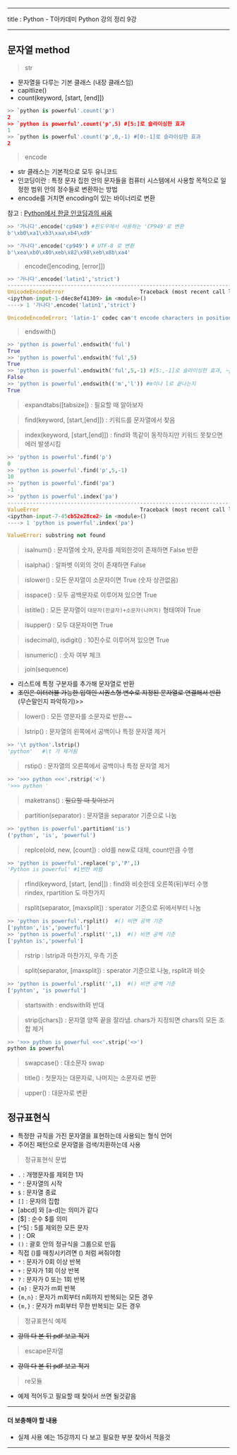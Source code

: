 
***
title : Python -  T아카데미 Python 강의 정리 9강
***

## 문자열 method

> str

- 문자열을 다루는 기본 클래스 (내장 클래스임)  
- capitlize()
- count(keyword, [start, [end]])  

```python
>> `python is powerful'.count('p')
2
>> `python is powerful'.count('p',5) #[5:]로 슬라이싱한 효과
1
>> `python is powerful'.count('p',0,-1) #[0:-1]로 슬라이싱한 효과
2
```

> encode  

- str 클래스는 기본적으로 모두 유니코드
- 인코딩이란 : 특정 문자 집한 안의 문자들을 컴퓨터 시스템에서 사용할 목적으로 일정한 범위 안의 정수들로 변환하는 방법
- encode를 거치면 encoding이 있는 바이너리로 변환  

참고 : [Python에서 한글 인코딩과의 싸움](http://ifyourfriendishacker.tistory.com/5)

```python
>> '가나다'.encode('cp949') #윈도우에서 사용하는 'CP949'로 변환
b'\xb0\xa1\xb3\xaa\xb4\xd9'

>> '가나다'.encode('cp949') # UTF-8 로 변환
b'\xea\xb0\x80\xeb\x82\x98\xeb\x8b\xa4'
```

> encode([encoding, [error]])

```python
>> '가나다'.encode('latin1','strict')
---------------------------------------------------------------------------
UnicodeEncodeError                        Traceback (most recent call last)
<ipython-input-1-d4ec8ef41309> in <module>()
----> 1 '가나다'.encode('latin1','strict')

UnicodeEncodeError: 'latin-1' codec can't encode characters in position 0-2: ordinal not in range(256)
```

> endswith()  

```python
>> 'python is powerful'.endswith('ful')
True
>> 'python is powerful'.endswith('ful',5)
True
>> 'python is powerful'.endswith('ful',5,-1) #[5:,-1]로 슬라이싱한 효과, ~powerfu 에서 잘림
False
>> 'python is powerful'.endswith(('m','l')) #m이나 l로 끝나는지
True
```

> expandtabs([tabsize]) : 필요할 때 알아보자

> find(keyword, [start,[end]]) : 키워드를 문자열에서 찾음

> index(keyword, [start,[end]]) : find와 똑같이 동작하지만 키워드 못찾으면 에러 발생시킴

```python
>> 'python is powerful'.find('p')
0
>> 'python is powerful'.find('p',5,-1)
10
>> 'python is powerful'.find('pa')
-1
>> 'python is powerful'.index('pa')
---------------------------------------------------------------------------
ValueError                                Traceback (most recent call last)
<ipython-input-7-45cb52e28ce2> in <module>()
----> 1 'python is powerful'.index('pa')

ValueError: substring not found
```

> isalnum() : 문자열에 숫자, 문자를 제외한것이 존재하면 False 반환

> isalpha() : 알파벳 이외의 것이 존재하면 False

> islower() : 모든 문자열이 소문자이면 True (숫자 상관없음)

> isspace() : 모두 공백문자로 이루어져 있으면 True

> istitle() : 모든 문자열이 `대문자(한글자)+소문자(나머지)` 형태여야 True

> isupper() : 모두 대문자이면 True

> isdecimal(), isdigit() : 10진수로 이루어져 있으면 True

> isnumeric() : 숫자 여부 체크

> join(sequence)  
- 리스트에 특정 구분자를 추가해 문자열로 반환
- ~~조인은 이터러블 가능한 입력인 시퀀스형 변수로 지정된 문자열로 연결해서 반환~~ (무슨말인지 파악하기)>>

> lower() : 모든 영문자를 소문자로 반환~~

> lstrip() : 문자열의 왼쪽에서 공백이나 특정 문자열 제거
```python
>> '\t python'.lstrip()
'python'   #\t 가 제거됨
```

> rstip() : 문자열의 오른쪽에서 공백이나 특정 문자열 제거
```python
>> '>>> python <<<'.rstrip('<')
'>>> python ' 
```

> maketrans() : ~~필요할 때 찾아보기~~

> partition(separator) : 문자열을 separator 기준으로 나눔
```python
>> 'python is powerful'.partition('is')
('python', 'is', 'powerful')
```

> replce(old, new, [count]) : old를 new로 대체, count만큼 수행
```python
>> 'python is powerful'.replace('p','P',1)
'Python is powerful' #1번만 바뀜
```

> rfind(keyword, [start, [end]]) : find와 비슷한데 오른쪽(뒤)부터 수행
> rindex, rpartition 도 마찬가지

> rsplit(separator, [maxsplit]) : sperator 기준으로 뒤에서부터 나눔
```python
>> 'python is powerful'.rsplit()  #() 비면 공백 기준
['pyhton','is','powerful']
>> 'python is powerful'.rsplit('',1)  #() 비면 공백 기준
['pyhton is','powerful']
```

> rstrip : lstrip과 마찬가지, 우측 기준

> split(separator, [maxsplit]) : sperator 기준으로 나눔, rsplit과 비슷
```python
>> 'python is powerful'.rsplit('',1)  #() 비면 공백 기준
['pyhton', 'is powerful']
```

> startswith : endswith와 반대

> strip([chars]) : 문자열 양쪽 끝을 잘라냄. chars가 지정되면 chars의 모든 조합 제거
```python
>> '>>> python is powerful <<<'.strip('<>')
python is powerful
```

> swapcase() : 대소문자 swap

> title() : 첫문자는 대문자로, 나머지는 소문자로 변환

> upper() : 대문자로 변환


## 정규표현식

- 특정한 규칙을 가진 문자열을 표현하는데 사용되는 형식 언어
- 주어진 패턴으로 문자열을 검색/치환하는데 사용

> 정규표현식 문법

- `.` : 개행문자를 제외한 1자
- `^` : 문자열의 시작
- `$` : 문자열 종료
- `[]` : 문자의 집합
 - [abcd] 와 [a-d]는 의미가 같다
 - [$] : 순수 $를 의미
 - [^5] : 5를 제외한 모든 문자
- `|` : OR
- `()` : 괄호 안의 정규식을 그룹으로 만듬
 - 직접 ()를 매칭시키려면 \(\) 처럼 써줘야함
- `*` : 문자가 0회 이상 반복
- `+` : 문자가 1회 이상 반복
- `?` : 문자가 0 또는 1회 반복
- `{m}` : 문자가 m회 반복
- `{m,n}` : 문자가 m회부터 n회까지 반복되는 모든 경우
- `{m,}` : 문자가 m회부터 무한 반복되는 모든 경우

> 정규표현식 예제  

- ~~강의 다 본 뒤 pdf 보고 적기~~

> escape문자열  

- ~~강의 다 본 뒤 pdf 보고 적기~~
  
> re모듈  

- 예제 적어두고 필요할 때 찾아서 쓰면 될것같음

***  
#### 더 보충해야 할 내용
- 실제 사용 예는 15강까지 다 보고 필요한 부분 찾아서 적을것  

***  





